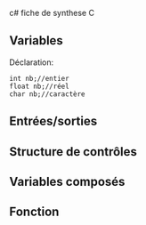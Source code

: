 c# fiche de synthese C

## Variables
Déclaration:
```
int nb;//entier
float nb;//réel
char nb;//caractère

```


## Entrées/sorties

## Structure de contrôles

## Variables composés

## Fonction
